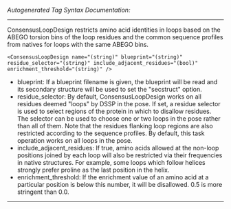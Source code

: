 _Autogenerated Tag Syntax Documentation:_

---
ConsensusLoopDesign restricts amino acid identities in loops based on the ABEGO torsion bins of the loop residues and the common sequence profiles from natives for loops with the same ABEGO bins.

```
<ConsensusLoopDesign name="(string)" blueprint="(string)" residue_selector="(string)" include_adjacent_residues="(bool)" enrichment_threshold="(string)" />
```

-   blueprint: If a blueprint filename is given, the blueprint will be read and its secondary structure will be used to set the "secstruct" option.
-   residue_selector: By default, ConsensusLoopDesign works on all residues deemed "loops" by DSSP in the pose. If set, a residue selector is used to select regions of the protein in which to disallow residues. The selector can be used to choose one or two loops in the pose rather than all of them. Note that the residues flanking loop regions are also restricted according to the sequence profiles. By default, this task operation works on all loops in the pose.
-   include_adjacent_residues: If true, amino acids allowed at the non-loop positions joined by each loop will also be restricted via their frequencies in native structures. For example, some loops which follow helices strongly prefer proline as the last position in the helix.
-   enrichment_threshold: If the enrichment value of an amino acid at a particular position is below this number, it will be disallowed. 0.5 is more stringent than 0.0.

---
